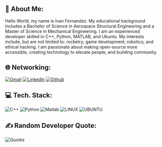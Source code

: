 ## 🚀 About Me:

Hello World, my name is Ivan Fernandez. My educational background includes a Bachelor of Science in Aerospace Structural Engineering and a Master of Science in Mechanical Engineering. I am an experienced developer skilled in C++, Python, MATLAB, and Ubuntu. My interests include, but are not limited to: rocketry; game development; robotics; and ethical hacking. I am passionate about making open-source more accessible, creating technology to elevate people, and building community. 


## 🌐 Networking:
[![Gmail](https://img.shields.io/badge/Gmail-%23E34F26.svg?logo=Gmail&logoColor=white)](mailto:ivanfernandez760@gmail.com) [![LinkedIn](https://img.shields.io/badge/LinkedIn-%230077B5.svg?logo=linkedin&logoColor=white)](https://www.linkedin.com/in/ivanfernandez760/) [![Github](https://img.shields.io/badge/GitHub-%23000.svg?logo=GitHub&logoColor=white)](https://github.com/Ivan-Jesus-Fernandez/)


## 💻 Tech. Stack:
![C++](https://img.shields.io/badge/c++-%2300599C.svg?style=for-the-badge&logo=c%2B%2B&logoColor=white)
![Python](https://img.shields.io/badge/python-3670A0?style=for-the-badge&logo=python&logoColor=ffdd54) 
![Matlab](https://img.shields.io/badge/matlab-FF6C37?style=for-the-badge&logo=mathworks&logoColor=white)
![LINUX](https://img.shields.io/badge/Linux-FCC624?style=for-the-badge&logo=linux&logoColor=black)
![UBUNTU](https://img.shields.io/badge/Ubuntu-E95420?style=for-the-badge&logo=ubuntu&logoColor=black)




## ✍️ Random Developer Quote:
![Quotes](https://quotes-github-readme.vercel.app/api?type=horizontal&theme=radical)
